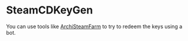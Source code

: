 # SteamCDKeyGen

You can use tools like [ArchiSteamFarm](https://github.com/JustArchiNET/ArchiSteamFarm) to try to redeem the keys using a bot.
